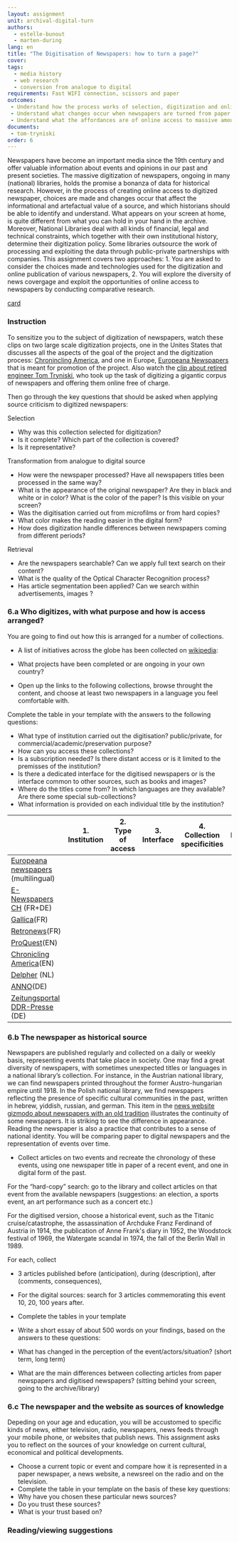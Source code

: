 ```yaml
---
layout: assignment
unit: archival-digital-turn
authors:
  - estelle-bunout
  - marten-during
lang: en
title: "The Digitisation of Newspapers: how to turn a page?"
cover:
tags:
  - media history
  - web research
  - conversion from analogue to digital
requirements: Fast WIFI connection, scissors and paper
outcomes:
 - Understand how the process works of selection, digitization and online publishing of newspapers 
 - Understand what changes occur when newspapers are turned from paper to digital files 
 - Understand what the affordances are of online access to massive amounts of digitized newspapers 
documents:
 - tom-tryniski
order: 6
---
```

Newspapers have become an important media since the 19th century and offer valuable information about events and opinions in our past and present societies. The massive digitization of newspapers, ongoing in many (national) libraries, holds the promise a bonanza of data for historical research. However, in the process of creating online access to digitized newspaper, choices are made and changes occur that affect the informational and artefactual value of a source, and which historians should be able to identify and understand. What appears on your screen at home, is quite different from what you can hold in your hand in the archive.
Moreover, National Libraries deal with all kinds of financial, legal and technical constraints, which together with their own institutional history, determine their digitization policy. Some libraries outsource the work of processing and exploiting the data through public-private partnerships with companies. This assignment covers two approaches: 1. You are asked to consider the choices made and technologies used for the digitization and online publication of various newspapers, 2. You will explore the diversity of news covergage and exploit the opportunities of online access to newspapers by conducting comparative research.

[card](tom-tryniski)

<!-- more -->
<!-- briefing-student -->
### Instruction

<!-- section-contents -->
To sensitize you to the subject of digitization of newspapers, watch these clips on two large scale digitization projects, one in the Unites States that discusses all the aspects of the goal of the project and the digitization process: [Chronincling America](https://www.youtube.com/watch?v=LclIm9s7Iho), and one in Europe, [Europeana Newspapers](https://www.youtube.com/watch?v=5G6v00Z8CyQ) that is meant for promotion of the project. Also watch the [clip about retired engineer Tom Tryniski](https://www.youtube.com/watch?v=KVWDX6oaYCg&feature=youtu.be), who took up the task of digitizing a gigantic corpus of newspapers and offering them online free of charge.

Then go through the key questions that should be asked when applying source criticism to digitized newspapers:

Selection

- Why was this collection selected for digitization?
- Is it complete? Which part of the collection is covered?
- Is it representative?

Transformation from analogue to digital source

- How were the newspaper processed? Have all newspapers titles been processed in the same way?
- What is the appearance of the original newspaper? Are they in black and white or in color? What is the color of the paper? Is this visible on your screen?
- Was the digitisation carried out from microfilms or from hard copies?
- What color makes the reading easier in the digital form?
- How does digitization handle differences between newspapers coming from different periods?

Retrieval

- Are the newspapers searchable? Can we apply full text search on their content?
- What is the quality of the Optical Character Recognition process?
- Has article segmentation been applied? Can we search within advertisements, images ?


<!-- section -->
### 6.a Who digitizes, with what purpose and how is access arranged?   
<!-- section-contents -->
You are going to find out how this is arranged for a number of collections.

- A list of initiatives across the globe has been collected on [wikipedia](https://en.wikipedia.org/wiki/Wikipedia:List_of_online_newspaper_archives):
- What projects have been completed or are ongoing in your own country?

- Open up the links to the following collections, browse throught the content, and choose at least two newspapers in a language you feel comfortable with.

Complete the table in your template with the answers to the following questions:
- What type of institution carried out the digitisation? public/private, for commercial/academic/preservation purpose?
- How can you access these collections?
- Is a subscription needed? Is there distant access or is it limited to the premisses of the institution?
- Is there a dedicated interface for the digitised newspapers or is the interface common to other sources, such as books and images?
- Where do the titles come from? In which languages are they available? Are there some special sub-collections?
- What information is provided on each individual title by the institution?

|     | 1. Institution | 2. Type of access | 3. Interface | 4. Collection specificities | 5. Metadata title 
| --- | -------------- | ----------------- | ------------ | --------------------------- | -----------------
| [Europeana newspapers](http://www.europeana-newspapers.eu) (multilingual) |   |   |   |  
| [E-Newspapers CH](http://www.onlinenewspapers.com/switzerl.htm) (FR+DE)   |   |   |   |  
| [Gallica](https://gallica.bnf.fr/html/und/presse-et-revues/presse-et-revues)(FR)  |   |   |   |  
| [Retronews](https://www.retronews.fr)(FR) |   |   |   |  
| [ProQuest](https://www.proquest.com/products-services/pq-hist-news.html)(EN)|   |   |   |  
| [Chronicling America](https://chroniclingamerica.loc.gov)(EN)|   |   |   |  
| [Delpher](https://www.delpher.nl) (NL)|   |   |   |  
| [ANNO](http://anno.onb.ac.at/anno-suche#searchMode=simple&from=1)(DE)|   |   |   |  
| [Zeitungsportal DDR-Presse](http://zefys.staatsbibliothek-berlin.de/ddr-presse/) (DE) |   |   |   |

<!-- section -->
### 6.b The newspaper as historical source
<!-- section-contents -->

Newspapers are published regularly and collected on a daily or weekly basis, representing events that take place in society. One may find a great diversity of newspapers, with sometimes unexpected titles or languages in a national library’s collection. For instance, in the Austrian national library, we can find newspapers printed throughout the former Austro-hungarian empire until 1918. In the Polish national library, we find newspapers reflecting the presence of specific cultural communities in the past, written in hebrew, yiddish, russian, and german. This item in the [news website gizmodo about newspapers with an old tradition](https://io9.gizmodo.com/the-worlds-oldest-newspapers-still-being-published-tod-1369904730) illustrates the continuity of some newspapers. It is striking to see the difference in appearance. Reading the newspaper is also a practice that contributes to a sense of national identity. You will be comparing paper to digital newspapers and the representation of events over time.

- Collect articles on two events and recreate the chronology of these events, using one newspaper title in paper of a recent event, and one in digital form of the past.

For the “hard-copy” search: go to the library and collect articles on that event from the available newspapers  (suggestions: an election, a sports event, an art performance such as a concert etc.)

For the digitised version, choose a historical event, such as the Titanic cruise/catastrophe, the assassination of Archduke Franz Ferdinand of Austria in 1914, the publication of Anne Frank's diary in 1952, the Woodstock festival of 1969, the Watergate scandal in 1974, the fall of the Berlin Wall in 1989. 

For each, collect
- 3 articles published before (anticipation), during (description), after (comments, consequences),
- For the digital sources: search for 3 articles commemorating this event 10, 20, 100 years after.

- Complete the tables in your template 

- Write a short essay of about 500 words on your findings, based on the answers to these questions:
- What has changed in the perception of the event/actors/situation? (short term, long term)
- What are the main differences between collecting articles from paper newspapers and digitised newspapers? (sitting behind your screen, going to the archive/library)

<!-- section -->
### 6.c The newspaper and the website as sources of knowledge
<!-- section-contents -->
Depeding on your age and education, you will be accustomed to specific kinds of news, either television, radio, newspapers, news feeds through your mobile phone, or websites that publish news. This assignment asks you to reflect on the sources of your knowledge on current cultural, economical and political developments.
- Choose a current topic or event and compare how it is represented in a paper newspaper, a news website, a newsreel on the radio and on the television.
- Complete the table in your template on the basis of these key questions:
- Why have you chosen these particular news sources?
- Do you trust these sources?
- What is your trust based on?

<!-- section -->
### Reading/viewing suggestions 
<!-- section-contents -->

<!-- briefing-teacher -->

